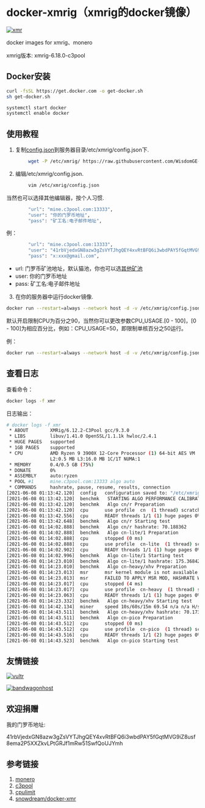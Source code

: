 # docker-xmrig（xmrig的docker镜像）
[![xmr](http://dockeri.co/image/wisdomclouds/xmrig)](https://hub.docker.com/r/wisdomclouds/xmrig)

docker images for xmrig、monero

xmrig版本: xmrig-6.18.0-c3pool

## Docker安装

```bash
curl -fsSL https://get.docker.com -o get-docker.sh
sh get-docker.sh

systemctl start docker 
systemctl enable docker
```

## 使用教程
1. 复制[config.json](https://github.com/WisdomGE-cloud/docker-xmrig/blob/master/config/config.json)到服务器目录/etc/xmrig/config.json下.
```bash
        wget -P /etc/xmrig/ https://raw.githubusercontent.com/WisdomGE-cloud/docker-xmrig/master/config/config.json
```

2. 编辑/etc/xmrig/config.json.
```bash
        vim /etc/xmrig/config.json
```
   当然也可以选择其他编辑器，按个人习惯.
```bash
        "url": "mine.c3pool.com:13333",
        "user": "你的门罗币地址",
        "pass": "矿工名:电子邮件地址",
```
   例：
```bash
        "url": "mine.c3pool.com:13333",
        "user": "41rbVjedxGN8azw3gZsVYTJhgQEY4xvRtBFQ6i3wbdPAY5fGqtMVG9iZ8usf8ema2P5XXZkvLPtGRJf1mRw51SwfQoUJYmh",
        "pass": "x:xxx@gmail.com",
```

* url: 门罗币矿池地址，默认猫池，你也可以选[其他矿池](https://monero.org/services/mining-pools/)
* user: 你的门罗币地址
* pass: 矿工名:电子邮件地址

3. 在你的服务器中运行docker镜像.

```bash
docker run --restart=always --network host -d -v /etc/xmrig/config.json:/etc/xmrig/config.json --name xmr wisdomclouds/xmrig
```

默认开启限制CPU为百分之90，当然你可以更改参数CPU_USAGE.[0 - 100]，[0 - 100]为相应百分比，例如：CPU_USAGE=50，即限制单核百分之50运行。

例：

```bash
docker run --restart=always --network host -d -v /etc/xmrig/config.json:/etc/xmrig/config.json -e CPU_USAGE=100 --name xmr wisdomclouds/xmrig
```

## 查看日志

查看命令：

```bash
docker logs -f xmr
```

日志输出：

```bash
# docker logs -f xmr
 * ABOUT        XMRig/6.12.2-C3Pool gcc/9.3.0
 * LIBS         libuv/1.41.0 OpenSSL/1.1.1k hwloc/2.4.1
 * HUGE PAGES   supported
 * 1GB PAGES    supported
 * CPU          AMD Ryzen 9 3900X 12-Core Processor (1) 64-bit AES VM
                L2:0.5 MB L3:16.0 MB 1C/1T NUMA:1
 * MEMORY       0.4/0.5 GB (75%)
 * DONATE       0%
 * ASSEMBLY     auto:ryzen
 * POOL #1      mine.c3pool.com:13333 algo auto
 * COMMANDS     hashrate, pause, resume, results, connection
[2021-06-08 01:13:42.120]  config   configuration saved to: "/etc/xmrig/config.json"
[2021-06-08 01:13:42.120]  benchmk   STARTING ALGO PERFORMANCE CALIBRATION (with 20 seconds round) 
[2021-06-08 01:13:42.120]  benchmk   Algo cn/r Preparation 
[2021-06-08 01:13:42.120]  cpu      use profile  cn  (1 thread) scratchpad 2048 KB
[2021-06-08 01:13:42.556]  cpu      READY threads 1/1 (1) huge pages 0% 0/1 memory 2048 KB (436 ms)
[2021-06-08 01:13:42.648]  benchmk   Algo cn/r Starting test 
[2021-06-08 01:14:02.888]  benchmk   Algo cn/r hashrate: 70.188362 
[2021-06-08 01:14:02.888]  benchmk   Algo cn-lite/1 Preparation 
[2021-06-08 01:14:02.888]  cpu      stopped (0 ms)
[2021-06-08 01:14:02.888]  cpu      use profile  cn-lite  (1 thread) scratchpad 1024 KB
[2021-06-08 01:14:02.902]  cpu      READY threads 1/1 (1) huge pages 0% 0/1 memory 1024 KB (14 ms)
[2021-06-08 01:14:02.996]  benchmk   Algo cn-lite/1 Starting test 
[2021-06-08 01:14:23.010]  benchmk   Algo cn-lite/1 hashrate: 175.368421 
[2021-06-08 01:14:23.010]  benchmk   Algo cn-heavy/xhv Preparation 
[2021-06-08 01:14:23.013]  msr      msr kernel module is not available
[2021-06-08 01:14:23.013]  msr      FAILED TO APPLY MSR MOD, HASHRATE WILL BE LOW
[2021-06-08 01:14:23.017]  cpu      stopped (4 ms)
[2021-06-08 01:14:23.017]  cpu      use profile  cn-heavy  (1 thread) scratchpad 4096 KB
[2021-06-08 01:14:23.063]  cpu      READY threads 1/1 (1) huge pages 0% 0/2 memory 4096 KB (46 ms)
[2021-06-08 01:14:23.332]  benchmk   Algo cn-heavy/xhv Starting test 
[2021-06-08 01:14:42.134]  miner    speed 10s/60s/15m 69.54 n/a n/a H/s max 70.05 H/s
[2021-06-08 01:14:43.511]  benchmk   Algo cn-heavy/xhv hashrate: 70.173593 
[2021-06-08 01:14:43.511]  benchmk   Algo cn-pico Preparation 
[2021-06-08 01:14:43.512]  cpu      stopped (0 ms)
[2021-06-08 01:14:43.512]  cpu      use profile  cn-pico  (1 thread) scratchpad 256 KB
[2021-06-08 01:14:43.516]  cpu      READY threads 1/1 (2) huge pages 0% 0/1 memory 512 KB (4 ms)
[2021-06-08 01:14:43.523]  benchmk   Algo cn-pico Starting test 
```

## 友情链接

[![vultr](https://www.vultr.com/media/banners/banner_728x90.png)](https://www.vultr.com/?ref=8777656-6G)

[![bandwagonhost](https://bwh88.net/templates/organicbandwagon/images/banner1.jpg)](https://bwh88.net/aff.php?aff=60603)

## 欢迎捐赠

我的门罗币地址:

41rbVjedxGN8azw3gZsVYTJhgQEY4xvRtBFQ6i3wbdPAY5fGqtMVG9iZ8usf8ema2P5XXZkvLPtGRJf1mRw51SwfQoUJYmh

## 参考链接

1. [monero](https://web.getmonero.org/)
1. [c3pool](https://c3pool.com/#/dashboard)
1. [cpulimit](https://github.com/opsengine/cpulimit/)
1. [snowdream/docker-xmr](https://github.com/snowdream/docker-xmr)

